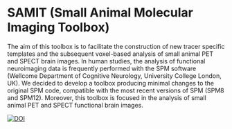 # SAMIT (Small Animal Molecular Imaging Toolbox)
The aim of this toolbox is to facilitate the construction of new tracer specific templates and the subsequent voxel-based analysis of small animal PET and SPECT brain images.
In human studies, the analysis of functional neuroimaging data is frequently performed with the SPM software (Wellcome Department of Cognitive Neurology, University College London, UK).
We decided to develop a toolbox producing minimal changes to the original SPM code, compatible with the most recent versions of SPM (SPM8 and SPM12). Moreover, this toolbox is focused in the analysis of small animal PET and SPECT functional brain images.

[![DOI](https://zenodo.org/badge/7543/dvallezgarcia/samit.svg)](http://dx.doi.org/10.5281/zenodo.14785)
